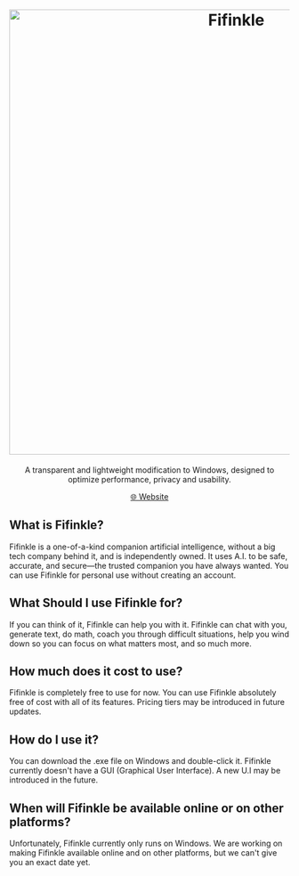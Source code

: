 <h1 align="center">
  <a href="http://atlasos.net" target="_blank"><img src="https://fifinkle.vercel.app/images/img.png" alt="Fifinkle" width="800"></a>
</h1>
 
<p align="center">A transparent and lightweight modification to Windows, designed to optimize performance, privacy and usability.</p>

<p align="center">
  <a href="https://fifinkle.netlify.app" target="_blank">🌐 Website</a>
  

</p>



## What is Fifinkle?

Fifinkle is a one-of-a-kind companion artificial intelligence, without a big tech company behind it, and is independently owned. It uses A.I. to be safe, accurate, and secure—the trusted companion you have always wanted. You can use Fifinkle for personal use without creating an account.


## What Should I use Fifinkle for?
If you can think of it, Fifinkle can help you with it. Fifinkle can chat with you, generate text, do math, coach you through difficult situations, help you wind down so you can focus on what matters most, and so much more.

## How much does it cost to use?

Fifinkle is completely free to use for now. You can use Fifinkle absolutely free of cost with all of its features. Pricing tiers may be introduced in future updates.

## How do I use it?

You can download the .exe file on Windows and double-click it. Fifinkle currently doesn't have a GUI (Graphical User Interface). A new U.I may be introduced in the future.

## When will Fifinkle be available online or on other platforms?

Unfortunately, Fifinkle currently only runs on Windows. We are working on making Fifinkle available online and on other platforms, but we can't give you an exact date yet.

